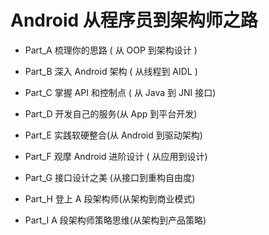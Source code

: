 # Android 从程序员到架构师之路

* Part_A 梳理你的思路 ( 从 OOP 到架构设计 )

* Part_B 深入 Android 架构 ( 从线程到 AIDL )

* Part_C 掌握 API 和控制点 ( 从 Java 到 JNI 接口) 

* Part_D 开发自己的服务(从 App 到平台开发)

* Part_E 实践软硬整合(从 Android 到驱动架构) 

* Part_F 观摩 Android 进阶设计 ( 从应用到设计) 

* Part_G 接口设计之美 (从接口到重构自由度)

* Part_H 登上 A 段架构师(从架构到商业模式)

* Part_I A 段架构师策略思维(从架构到产品策略)